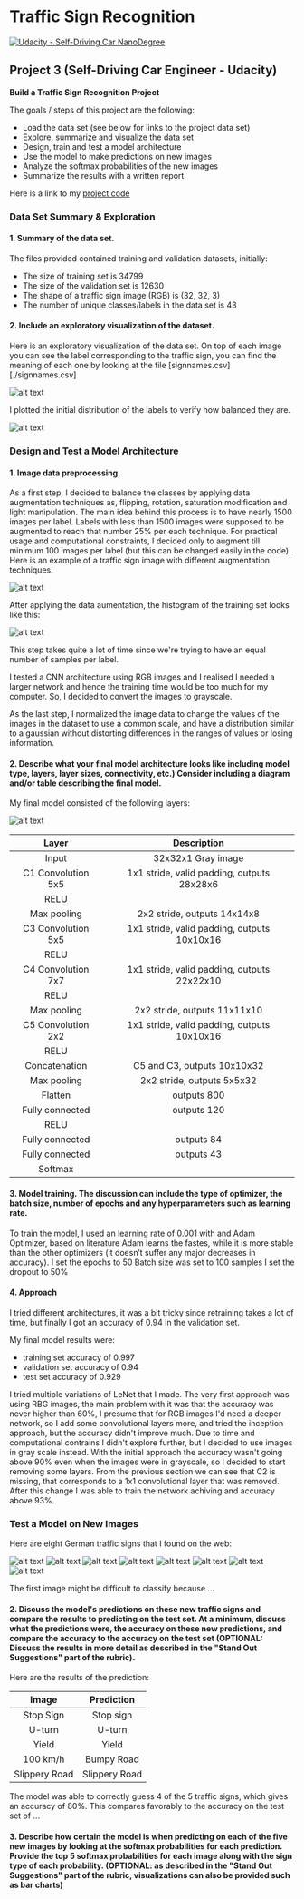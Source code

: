 
# Traffic Sign Recognition
[![Udacity - Self-Driving Car NanoDegree](https://s3.amazonaws.com/udacity-sdc/github/shield-carnd.svg)](http://www.udacity.com/drive)


## Project 3 (Self-Driving Car Engineer - Udacity)




**Build a Traffic Sign Recognition Project**

The goals / steps of this project are the following:
* Load the data set (see below for links to the project data set)
* Explore, summarize and visualize the data set
* Design, train and test a model architecture
* Use the model to make predictions on new images
* Analyze the softmax probabilities of the new images
* Summarize the results with a written report


[//]: # (Image References)

[image1]: ./exploratory.png "Visualization"
[image2]: ./initial_histo.png "Initial Histogram"
[image3]: ./augment.png "Augment"
[image4]: ./final_histo.png "Final Histogram"
[image5]: ./Architecture.png "Architecture"
[image6]: ./test_images/label_08.png "Traffic Sign 3"
[image7]: ./test_images/Label1_02.png "Traffic Sign 3"
[image8]: ./test_images/Label_02.png "Traffic Sign 3"
[image9]: ./test_images/Label_04.png "Traffic Sign 3"
[image10]: ./test_images/Label_03.png "Traffic Sign 3"
[image11]: ./test_images/Label_05.png "Traffic Sign 3"
[image12]: ./test_images/Label_34.png "Traffic Sign 3"
[image13]: ./test_images/Label_35.png "Traffic Sign 3"

Here is a link to my [project code](./Traffic_Sign_Classifier.ipynb)

### Data Set Summary & Exploration

#### 1. Summary of the data set.

The files provided contained training and validation datasets, initially: 

* The size of training set is 34799
* The size of the validation set is 12630
* The shape of a traffic sign image (RGB) is (32, 32, 3) 
* The number of unique classes/labels in the data set is 43

#### 2. Include an exploratory visualization of the dataset.

Here is an exploratory visualization of the data set. On top of each image you can see the label corresponding to the traffic sign, you can find the meaning of each one by looking at the file [signnames.csv][./signnames.csv]

![alt text][image1]

I plotted the initial distribution of the labels to verify how balanced they are. 

![alt text][image2]


### Design and Test a Model Architecture

#### 1.  Image data preprocessing. 

As a first step, I decided to balance the classes by applying data augmentation techniques as, flipping, rotation, saturation modification and light manipulation. The main idea behind this process is to have nearly 1500 images per label. Labels with less than 1500 images were supposed to be augmented to reach that number 25% per each technique. For practical usage and computational constraints, I decided only to augment till minimum 100 images per label (but this can be changed easily in the code).
Here is an example of a traffic sign image with different augmentation techniques.

![alt text][image3]

After applying the data aumentation, the histogram of the training set looks like this: 

![alt text][image4]

This step takes quite a lot of time since we're trying to have an equal number of samples per label.

I tested a CNN architecture using RGB images and I realised I needed a larger network and hence the training time would be too much for my computer. So, I decided to convert the images to grayscale.

As the last step, I normalized the image data to change the values of the images in the dataset to use a common scale, and have a distribution similar to a gaussian without distorting differences in the ranges of values or losing information.

#### 2. Describe what your final model architecture looks like including model type, layers, layer sizes, connectivity, etc.) Consider including a diagram and/or table describing the final model.

My final model consisted of the following layers:

![alt text][image5]

| Layer         		|     Description	        					| 
|:---------------------:|:---------------------------------------------:| 
| Input         		| 32x32x1 Gray image   							| 
| C1 Convolution 5x5     | 1x1 stride, valid padding, outputs 28x28x6 	|
| RELU					|		|
| Max pooling	| 2x2 stride,  outputs 14x14x8 				|
|C3 Convolution 5x5  | 1x1 stride, valid padding, outputs 10x10x16  | 
| RELU |  |
|C4 Convolution 7x7	| 1x1 stride, valid padding, outputs 22x22x10| |
RELU||
|Max pooling | 2x2 stride,  outputs 11x11x10|
| C5  Convolution 2x2   | 1x1 stride, valid padding, outputs 10x10x16   |
|RELU | |
|Concatenation  | C5 and C3, outputs 10x10x32 |
| Max pooling| 2x2 stride,  outputs 5x5x32 	|
|Flatten| outputs 800|
|Fully connected | outputs 120|
|RELU|
|Fully connected| outputs 84 |
| Fully connected | outputs 43        									|
| Softmax				|         								
 


#### 3. Model training. The discussion can include the type of optimizer, the batch size, number of epochs and any hyperparameters such as learning rate.

To train the model, I used an learning rate of 0.001 with and Adam Optimizer, based on literature Adam learns the fastes, while it is more stable than the other optimizers (it doesn’t suffer any major decreases in accuracy).
 I set the epochs to 50 
 Batch size was set to 100 samples
 I set the dropout to 50%


#### 4. Approach

I tried different architectures, it was a bit tricky since retraining takes a lot of time, but finally I got an accuracy of 0.94 in the validation set. 

My final model results were:
* training set accuracy of 0.997
* validation set accuracy of 0.94
* test set accuracy of 0.929

I tried multiple variations of LeNet that I made. The very first approach was using RBG images, the main problem with it was that the accuracy was never higher than 60%, I presume that for RGB images I'd need a deeper network, so I add some convolutional layers more, and tried the inception approach, but the accuracy didn't improve much. Due to time and computational contrains I didn't explore further, but I decided to use images in gray scale instead. With the initial approach the accuracy wasn't going above 90% even when the images were in grayscale, so I decided to start removing some layers. From the previous section we can see that C2 is missing, that corresponds to a 1x1 convolutional layer that was removed. After this change I was able to train the network achiving and accuracy above 93%.  
 

### Test a Model on New Images

Here are eight German traffic signs that I found on the web:

![alt text][image6] ![alt text][image7] ![alt text][image8] ![alt text][image9] 
![alt text][image10] ![alt text][image11] ![alt text][image12] ![alt text][image13] 


The first image might be difficult to classify because ...

#### 2. Discuss the model's predictions on these new traffic signs and compare the results to predicting on the test set. At a minimum, discuss what the predictions were, the accuracy on these new predictions, and compare the accuracy to the accuracy on the test set (OPTIONAL: Discuss the results in more detail as described in the "Stand Out Suggestions" part of the rubric).

Here are the results of the prediction:

| Image			        |     Prediction	        					| 
|:---------------------:|:---------------------------------------------:| 
| Stop Sign      		| Stop sign   									| 
| U-turn     			| U-turn 										|
| Yield					| Yield											|
| 100 km/h	      		| Bumpy Road					 				|
| Slippery Road			| Slippery Road      							|


The model was able to correctly guess 4 of the 5 traffic signs, which gives an accuracy of 80%. This compares favorably to the accuracy on the test set of ...

#### 3. Describe how certain the model is when predicting on each of the five new images by looking at the softmax probabilities for each prediction. Provide the top 5 softmax probabilities for each image along with the sign type of each probability. (OPTIONAL: as described in the "Stand Out Suggestions" part of the rubric, visualizations can also be provided such as bar charts)

